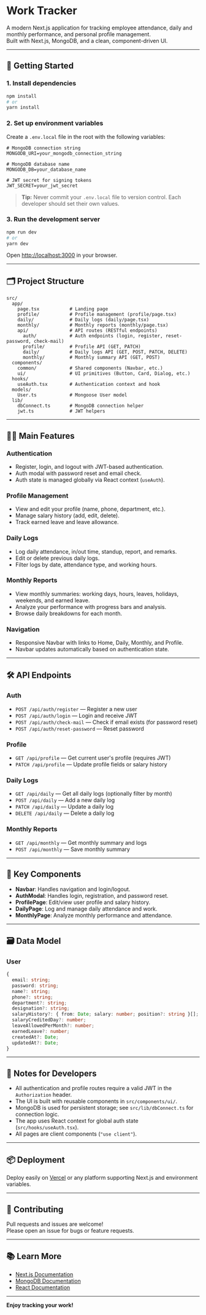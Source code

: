 # Work Tracker

A modern Next.js application for tracking employee attendance, daily and monthly performance, and personal profile management.  
Built with Next.js, MongoDB, and a clean, component-driven UI.

---

## 🚀 Getting Started

### 1. **Install dependencies**
```bash
npm install
# or
yarn install
```

### 2. **Set up environment variables**

Create a `.env.local` file in the root with the following variables:

```env
# MongoDB connection string
MONGODB_URI=your_mongodb_connection_string

# MongoDB database name
MONGODB_DB=your_database_name

# JWT secret for signing tokens
JWT_SECRET=your_jwt_secret
```

> **Tip:** Never commit your `.env.local` file to version control. Each developer should set their own values.

### 3. **Run the development server**
```bash
npm run dev
# or
yarn dev
```

Open [http://localhost:3000](http://localhost:3000) in your browser.

---

## 🗂️ Project Structure

```
src/
  app/
    page.tsx           # Landing page
    profile/           # Profile management (profile/page.tsx)
    daily/             # Daily logs (daily/page.tsx)
    monthly/           # Monthly reports (monthly/page.tsx)
    api/               # API routes (RESTful endpoints)
      auth/            # Auth endpoints (login, register, reset-password, check-mail)
      profile/         # Profile API (GET, PATCH)
      daily/           # Daily logs API (GET, POST, PATCH, DELETE)
      monthly/         # Monthly summary API (GET, POST)
  components/
    common/            # Shared components (Navbar, etc.)
    ui/                # UI primitives (Button, Card, Dialog, etc.)
  hooks/
    useAuth.tsx        # Authentication context and hook
  models/
    User.ts            # Mongoose User model
  lib/
    dbConnect.ts       # MongoDB connection helper
    jwt.ts             # JWT helpers
```

---

## 🧑‍💻 Main Features

### **Authentication**
- Register, login, and logout with JWT-based authentication.
- Auth modal with password reset and email check.
- Auth state is managed globally via React context (`useAuth`).

### **Profile Management**
- View and edit your profile (name, phone, department, etc.).
- Manage salary history (add, edit, delete).
- Track earned leave and leave allowance.

### **Daily Logs**
- Log daily attendance, in/out time, standup, report, and remarks.
- Edit or delete previous daily logs.
- Filter logs by date, attendance type, and working hours.

### **Monthly Reports**
- View monthly summaries: working days, hours, leaves, holidays, weekends, and earned leave.
- Analyze your performance with progress bars and analysis.
- Browse daily breakdowns for each month.

### **Navigation**
- Responsive Navbar with links to Home, Daily, Monthly, and Profile.
- Navbar updates automatically based on authentication state.

---

## 🛠️ API Endpoints

### **Auth**
- `POST /api/auth/register` — Register a new user
- `POST /api/auth/login` — Login and receive JWT
- `POST /api/auth/check-mail` — Check if email exists (for password reset)
- `POST /api/auth/reset-password` — Reset password

### **Profile**
- `GET /api/profile` — Get current user's profile (requires JWT)
- `PATCH /api/profile` — Update profile fields or salary history

### **Daily Logs**
- `GET /api/daily` — Get all daily logs (optionally filter by month)
- `POST /api/daily` — Add a new daily log
- `PATCH /api/daily` — Update a daily log
- `DELETE /api/daily` — Delete a daily log

### **Monthly Reports**
- `GET /api/monthly` — Get monthly summary and logs
- `POST /api/monthly` — Save monthly summary

---

## 🧩 Key Components

- **Navbar**: Handles navigation and login/logout.
- **AuthModal**: Handles login, registration, and password reset.
- **ProfilePage**: Edit/view user profile and salary history.
- **DailyPage**: Log and manage daily attendance and work.
- **MonthlyPage**: Analyze monthly performance and attendance.

---

## 🗃️ Data Model

### **User**
```ts
{
  email: string;
  password: string;
  name?: string;
  phone?: string;
  department?: string;
  designation?: string;
  salaryHistory?: { from: Date; salary: number; position?: string }[];
  salaryCreditedDay?: number;
  leaveAllowedPerMonth?: number;
  earnedLeave?: number;
  createdAt?: Date;
  updatedAt?: Date;
}
```

---

## 📝 Notes for Developers

- All authentication and profile routes require a valid JWT in the `Authorization` header.
- The UI is built with reusable components in `src/components/ui/`.
- MongoDB is used for persistent storage; see `src/lib/dbConnect.ts` for connection logic.
- The app uses React context for global auth state (`src/hooks/useAuth.tsx`).
- All pages are client components (`"use client"`).

---

## 📦 Deployment

Deploy easily on [Vercel](https://vercel.com/) or any platform supporting Next.js and environment variables.

---

## 🤝 Contributing

Pull requests and issues are welcome!  
Please open an issue for bugs or feature requests.

---

## 📚 Learn More

- [Next.js Documentation](https://nextjs.org/docs)
- [MongoDB Documentation](https://www.mongodb.com/docs/)
- [React Documentation](https://react.dev/)

---

**Enjoy tracking your work!**
